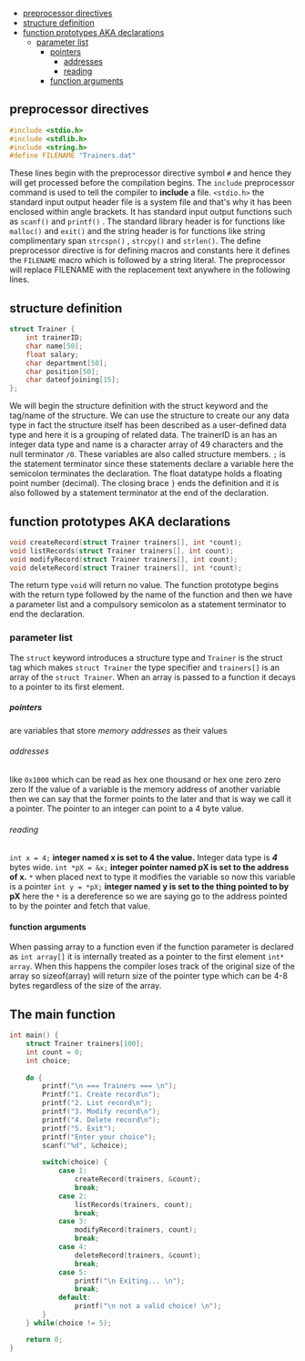  
- [preprocessor directives](#preprocessor-directives)
- [structure definition](#structure-definition)
- [function prototypes AKA declarations](#function-prototypes-aka-declarations)
  - [parameter list](#parameter-list)
      - [pointers](#pointers)
        - [addresses](#addresses)
        - [reading](#reading)
    - [function arguments](#function-arguments)
 
## preprocessor directives
```c
#include <stdio.h>
#include <stdlib.h>
#include <string.h>
#define FILENAME "Trainers.dat"
```

These lines begin with the preprocessor directive symbol `#` and hence they 
will get processed before the compilation begins. The `include` preprocessor command 
is used to tell the compiler to **include** a file. `<stdio.h>` the standard input output 
header file is a system file and that's why it has been enclosed within angle brackets. It has 
standard input output functions such as `scanf()` and `printf()` . The standard library header 
is for functions like `malloc()` and `exit()` and the string header is for 
functions like string complimentary span `strcspn()` , `strcpy()` 
and  `strlen()`. The define preprocessor directive is for defining macros and constants 
here it defines the `FILENAME` macro which is followed by a string literal. The preprocessor will 
replace FILENAME with the replacement text anywhere in the following lines.

## structure definition
```c
struct Trainer {
    int trainerID;
    char name[50];
    float salary;
    char department[50];
    char position[50];
    char dateofjoining[15];
};
```

We will begin the structure definition with the struct keyword and the tag/name of the structure. 
We can use the structure to create our any data type in fact the structure itself has been 
described as a user-defined data type and here it is a grouping of related data. 
The trainerID is an has an integer data type and name 
is a character array of 49 characters and the null terminator `/0`. These variables are also called 
structure members. `;` is the statement terminator since these statements declare a 
variable here the semicolon terminates the declaration. The float datatype holds a floating point 
number (decimal). The closing brace `}` ends the definition and it is also followed by a statement 
terminator at the end of the declaration.

## function prototypes AKA declarations
```c
void createRecord(struct Trainer trainers[], int *count);
void listRecords(struct Trainer trainers[], int count);
void modifyRecord(struct Trainer trainers[], int count);
void deleteRecord(struct Trainer trainers[], int *count);
```
The return type `void` will return no value. The function prototype begins with 
the return type followed by the name of the function and then we have a parameter 
list and a compulsory semicolon as a statement terminator to end the declaration.
### parameter list
The `struct` keyword introduces a structure type and `Trainer` is the struct tag which makes 
`struct Trainer` the  type specifier and `trainers[]` is an array of the `struct Trainer`.
When an array is passed to a function it decays to  a pointer to its first element.
##### pointers
are variables that store *memory addresses* as their values
###### addresses 
like `0x1000` which can be read as hex one thousand or hex one zero zero zero
If the value of a variable is the memory address of another variable then we can 
say that the former points to the later and that is way we call it a pointer. The 
pointer to an integer can point to a 4 byte value.
###### reading
`int x = 4;` **integer named x is set to 4 the value.** Integer data type is ***4*** bytes wide. 
`int *pX = &x;` **integer pointer named pX is set to the address of x.**
`*` when placed next to type it modifies the variable so now this 
variable is a pointer
`int y = *pX;` **integer named y is set to the thing pointed to by pX** here the `*` is 
a dereference so we are saying go to the address pointed to by the pointer and fetch that 
value.
#### function arguments
When passing array to a function even if the function parameter is declared as `int array[]`
it is internally treated as a pointer to the first element `int* array`. When this 
happens the compiler loses track of the original size of the array so sizeof(array) will return 
size of the pointer type which can be 4-8 bytes regardless of the size of the array.
## The main function
```c
int main() {
    struct Trainer trainers[100];
    int count = 0;
    int choice;
    
    do {
        printf("\n === Trainers === \n");
        Printf("1. Create record\n");
        printf("2. List record\n");
        printf("3. Modify record\n");
        printf("4. Delete record\n");
        printf("5. Exit");
        printf("Enter your choice");
        scanf("%d", &choice);
        
        switch(choice) {
            case 1:
                createRecord(trainers, &count);
                break;
            case 2:
                listRecords(trainers, count);
                break;
            case 3:
                modifyRecord(trainers, count);
                break;
            case 4:
                deleteRecord(trainers, &count);
                break;
            case 5:
                printf("\n Exiting... \n");
                break;
            default:
                printf("\n not a valid choice! \n");
        }    
    } while(choice != 5);

    return 0;
}
```




